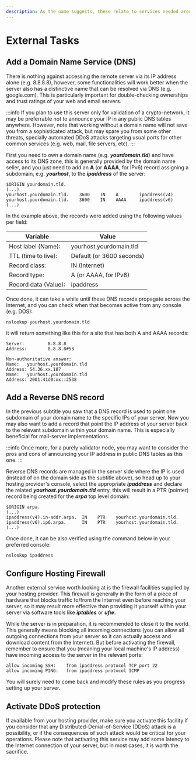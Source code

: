 ```yaml
---
description: As the name suggests, these relate to services needed around to the machine.
---
```


# External Tasks

## Add a Domain Name Service (DNS)

There is nothing against accessing the remote server via its IP address alone (e.g. 8.8.8.8), however, some functionalities will work better when the server also has a distinctive name that can be resolved via DNS (e.g. google.com). This is particularly important for double-checking ownerships and trust ratings of your web and email servers.

:::info
If you plan to use this server only for validation of a crypto-network, it may be preferrable not to announce your IP in any public DNS tables anywhere. However, note that working without a domain name will not save you from a sophisticated attack, but may spare you from some other threats, specially automated DDoS attacks targeting usual ports for other common services (e.g. web, mail, file servers, etc).
:::

First you need to own a domain name (e.g. _**yourdomain.tld**_) and have access to its DNS zone, this is generally provided by the domain name seller, and you just need to add an **A** (or **AAAA**, for IPv6) record assigning a subdomain, e.g. _**yourhost**_, to the _**ipaddress**_ of the server:

```dns-zone-file title="DNS Zone example"
$ORIGIN yourdomain.tld.
(...)
yourhost.yourdomain.tld.    3600    IN    A        ipaddress(v4)
yourhost.yourdomain.tld.    3600    IN    AAAA     ipaddress(v6)
(...)
```

In the example above, the records were added using the following values per field:

| Variable             | Value                     |
| -------------------- | ------------------------- |
| Host label (Name):   | yourhost.yourdomain.tld   |
| TTL (time to live):  | Default (or 3600 seconds) |
| Record class:        | IN (Internet)             |
| Record type:         | A (or AAAA, for IPv6)     |
| Record data (Value): | ipaddress                 |

Once done, it can take a while until these DNS records propagate across the Internet, and you can check when that becomes active from any console (e.g. DOS):

```shell title="from any machine:"
nslookup yourhost.yourdomain.tld
```

it will return something like this for a site that has both A and AAAA records:

```text
Server:         8.8.8.8
Address:        8.8.8.8#53

Non-authoritative answer:
Name:   yourhost.yourdomain.tld
Address: 54.36.xx.187
Name:   yourhost.yourdomain.tld
Address: 2001:41d0:xx::2538
```

## Add a Reverse DNS record

In the previous subtitle you saw that a DNS record is used to point one subdomain of your domain name to the specific IPs of your server. Now you may also want to add a record that point the IP address of your server back to the relevant subdomain within your domain name. This is especially beneficial for mail-server implementations.

:::info
Once more, for a purely validator node, you may want to consider the pros and cons of announcing your IP address in public DNS tables as this one.
:::

Reverse DNS records are managed in the server side where the IP is used (instead of on the domain side as the subtitle above), so head up to your hosting provider's console, select the appropriate _**ipaddress**_ and declare the related _**yourhost.yourdomain.tld**_ entry, this will result in a PTR (pointer) record being created for the _**arpa**_ top level domain:

```dns-zone-file title="DNS Zone for IP address (Reverse DNS)"
$ORIGIN arpa.
(...)
ipaddress(v4).in-addr.arpa.  IN    PTR    yourhost.yourdomain.tld.
ipaddress(v6).ip6.arpa.      IN    PTR    yourhost.yourdomain.tld.
(...)
```

Once done, it can be also verified using the command below in your preferred console:

```shell title="from any machine:"
nslookup ipaddress
```

## Configure Hosting Firewall

Another external service worth looking at is the firewall facilities supplied by your hosting provider. This firewall is generally in the form of a piece of hardware that blocks traffic to/from the Internet even before reaching your server, so it may result more effective than providing it yourself within your server via software tools like _**iptables**_ or _**ufw**_.

While the server is in preparation, it is recommended to close it to the world. This generally means blocking all incoming connections (you can allow all outgoing connections from your server so it can actually access and download content from the Internet). But before activating the firewall, remember to ensure that you (meaning your local machine's IP address) have incoming access to the server in the relevant ports:

```text title="Recommended Ports for initial server deployment:"
allow incoming SSH:    from ipaddress protocol TCP port 22
allow incoming PING:   from ipaddress protocol ICMP
```

You will surely need to come back and modify these rules as you progress setting up your server.

## Activate DDoS protection

If available from your hosting provider, make sure you activate this facility if you consider that any Distributed-Denial-of-Service (DDoS) attack is a possibility, or if the consequences of such attack would be critical for your operations. Please note that activating this service may add some latency to the Internet connection of your server, but in most cases, it is worth the sacrifice.
